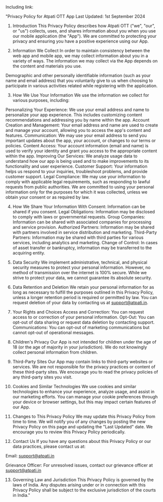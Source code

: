 Including link: 

"Privacy Policy for Atpati OTT App
Last Updated: 1st September 2024

1. Introduction
This Privacy Policy describes how Atpati OTT ("we", "our", or "us") collects, uses, and shares information about you when you use our mobile application (the "App"). We are committed to protecting your privacy and ensuring you have a positive experience using our App.

2. Information We Collect
In order to maintain consistency between the web app and mobile app, we may collect information about you in a variety of ways. The information we may collect via the App depends on the content and materials you use.

Demographic and other personally identifiable information (such as your name and email address) that you voluntarily give to us when choosing to participate in various activities related while registering with the application.

3. How We Use Your Information
We use the information we collect for various purposes, including:

Personalizing Your Experience: We use your email address and name to personalize your app experience. This includes customizing content recommendations and addressing you by name within the app.
Account Creation and Management: Your email address and name are used to create and manage your account, allowing you to access the app's content and features.
Communication: We may use your email address to send you important updates about the app, your account, or changes to our terms or policies.
Content Access: Your account information (email and name) is used to verify your identity and grant you access to the appropriate content within the app.
Improving Our Services: We analyze usage data to understand how our app is being used and to make improvements to its functionality and user experience.
Customer Support: Your information helps us respond to your inquiries, troubleshoot problems, and provide customer support.
Legal Compliance: We may use your information to comply with applicable legal requirements, such as responding to lawful requests from public authorities.
We are committed to using your personal information only for the purposes for which it was collected, unless we obtain your consent or as required by law.

4. How We Share Your Information
With Consent: Information can be shared if you consent.
Legal Obligations: Information may be disclosed to comply with laws or governmental requests.
Group Companies: Information can be shared with associated companies for processing and service provision.
Authorized Partners: Information may be shared with partners involved in service distribution and marketing.
Third-Party Partners: Information may be shared with third parties for various services, including analytics and marketing.
Change of Control: In cases of asset transfer or bankruptcy, information may be transferred to the acquiring entity.
5. Data Security
We implement administrative, technical, and physical security measures to protect your personal information. However, no method of transmission over the internet is 100% secure. While we strive to protect your data, we cannot guarantee its absolute security.

6. Data Retention and Deletion
We retain your personal information for as long as necessary to fulfill the purposes outlined in this Privacy Policy, unless a longer retention period is required or permitted by law. You can request deletion of your data by contacting us at support@atpati.in.

7. Your Rights and Choices
Access and Correction: You can request access to or correction of your personal information.
Opt-Out: You can opt-out of data sharing or request data deletion by contacting support.
Communications: You can opt-out of marketing communications but cannot opt-out of operational messages.
8. Children's Privacy
Our App is not intended for children under the age of 18 (or the age of majority in your jurisdiction). We do not knowingly collect personal information from children.

9. Third-Party Sites
Our App may contain links to third-party websites or services. We are not responsible for the privacy practices or content of these third-party sites. We encourage you to read the privacy policies of any third-party sites you visit.

10. Cookies and Similar Technologies
We use cookies and similar technologies to enhance your experience, analyze usage, and assist in our marketing efforts. You can manage your cookie preferences through your device or browser settings, but this may impact certain features of our App.

11. Changes to This Privacy Policy
We may update this Privacy Policy from time to time. We will notify you of any changes by posting the new Privacy Policy on this page and updating the "Last Updated" date. We encourage you to review this Privacy Policy periodically.

12. Contact Us
If you have any questions about this Privacy Policy or our data practices, please contact us at:

Email: support@atpati.in

Grievance Officer: For unresolved issues, contact our grievance officer at support@atpati.in

13. Governing Law and Jurisdiction
This Privacy Policy is governed by the laws of India. Any disputes arising under or in connection with this Privacy Policy shall be subject to the exclusive jurisdiction of the courts in India."
